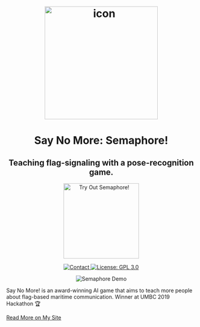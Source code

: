 <h1 align="center">
  <img align="center" src="https://i.imgur.com/KedEuYI.png" width="300" alt="icon">
<br>
  <h1 align="center">Say No More: Semaphore!</h1>
  <h2 align="center">Teaching flag-signaling with a pose-recognition game.</h2>
  <p align="center">
    <a href="https://ygev.github.io/semaphore">
      <img src="https://i.imgur.com/mnJjuLJ.png" width="200" alt="Try Out Semaphore!">
    </a>
  </p>
  <p align="center">
<a href="mailto:ygis@mit.edu">
      <img src="https://img.shields.io/badge/Contact-ygev-blue.svg?style=flat" alt="Contact">
    </a>
    <a href="https://opensource.org/licenses/GPL-3.0">
      <img src="https://img.shields.io/badge/License-GPL 3.0-yellow.svg" alt="License: GPL 3.0">
    </a>
  </p>
</h1>

  <p align="center">
      <img src="demo-1.gif" alt="Semaphore Demo">
  </p>
  
Say No More! is an award-winning AI game that aims to teach more people about flag-based maritime communication. 
Winner at UMBC 2019 Hackathon 🏆

  
[Read More on My Site](https://yg.is/semaphore)
